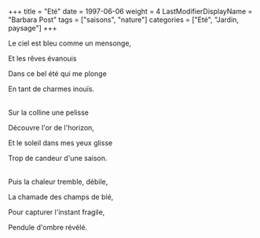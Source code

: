 +++
title = "Eté"
date = 1997-06-06
weight = 4
LastModifierDisplayName = "Barbara Post"
tags = ["saisons", "nature"]
categories = ["Eté", "Jardin, paysage"]
+++

Le ciel est bleu comme un mensonge,

Et les rêves évanouis

Dans ce bel été qui me plonge

En tant de charmes inouïs.

 \
Sur la colline une pelisse

Découvre l'or de l'horizon,

Et le soleil dans mes yeux glisse

Trop de candeur d'une saison.

 \
Puis la chaleur tremble, débile,

La chamade des champs de blé,

Pour capturer l'instant fragile,

Pendule d'ombre révélé.
